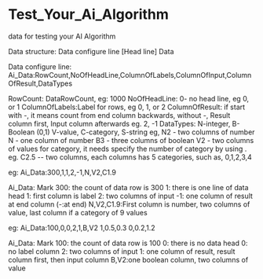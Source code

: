 # Test_Your_Ai_Algorithm
data for testing your AI Algorithm

Data structure:
  Data configure line
  [Head line]
  Data


Data configure line:
Ai_Data:RowCount,NoOfHeadLine,ColumnOfLabels,ColumnOfInput,ColumnOfResult,DataTypes

RowCount: DataRowCount, eg: 1000
NoOfHeadLine: 0- no head line, eg 0, or 1
ColumnOfLabels:Label for rows, eg 0, 1, or 2
ColumnOfResult: if start with -, it means count from end column backwards, without -, Result column first, Input column afterwards
  eg. 2, -1
DataTypes:  N-integer, B-Boolean (0,1)  V-value, C-category, S-string
  eg,  N2 - two columns of number
       N  - one column of number
       B3 - three columns of boolean
       V2 - two columns of values
 for category, it needs specify the number of category by using . 
  eg.  C2.5 -- two columns, each columns has 5 categories, such as, 0,1,2,3,4    

eg:
Ai_Data:300,1,1,2,-1,N,V2,C1.9

Ai_Data: Mark
300: the count of data row is 300
1: there is one line of data head
1: first column is label
2: two columns of input
-1: one column of result at end column (-:at end)
N,V2,C1.9:First column is number, two columns of value, last column if a category of 9 values

eg:
Ai_Data:100,0,0,2,1,B,V2
1,0.5,0.3
0,0.2,1.2

Ai_Data: Mark
100: the count of data row is 100
0: there is no data head
0: no label column
2: two columns of input
1: one column of result, result column first, then input column
B,V2:one boolean column, two columns of value

